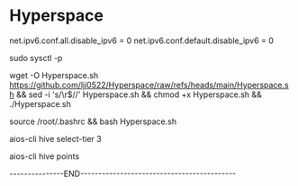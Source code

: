 # Hyperspace

net.ipv6.conf.all.disable_ipv6 = 0
net.ipv6.conf.default.disable_ipv6 = 0

sudo sysctl -p

wget -O Hyperspace.sh https://github.com/ljj0522/Hyperspace/raw/refs/heads/main/Hyperspace.sh && sed -i 's/\r$//' Hyperspace.sh && chmod +x Hyperspace.sh && ./Hyperspace.sh

source /root/.bashrc && bash Hyperspace.sh

aios-cli hive select-tier 3

aios-cli hive points

---------------END-------------------------------------------
